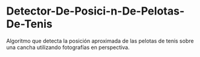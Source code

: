 # Detector-De-Posici-n-De-Pelotas-De-Tenis
Algoritmo que detecta la posición aproximada de las pelotas de tenis sobre una cancha utilizando fotografías en perspectiva.
